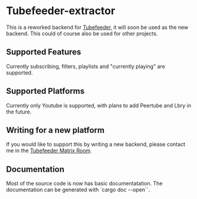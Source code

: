 # Tubefeeder-extractor

This is a reworked backend for [Tubefeeder](https://github.com/Schmiddiii/Tubefeeder), it will soon be used as the new backend.
This could of course also be used for other projects.

## Supported Features

Currently subscribing, filters, playlists and "currently playing" are supported.

## Supported Platforms

Currently only Youtube is supported, with plans to add Peertube and Lbry in the future.

## Writing for a new platform

If you would like to support this by writing a new backend, please contact me in the [Tubefeeder Matrix Room](https://matrix.to/#/%23tubefeeder:matrix.org?via=matrix.org).

## Documentation

Most of the source code is now has basic documentatation.
The documentation can be generated with `cargo doc --open``.
